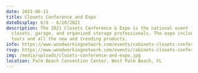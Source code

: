 ```yaml
---
date: 2021-06-11
title: Closets Conference and Expo
dateDisplay: 6/8 - 6/10/2021
description: The 2021 Closets Conference & Expo is the national event for
  closets, garage, and organized storage professionals. The expo includes plant
  tours and all the new and trending products.
info: https://www.woodworkingnetwork.com/events/cabinets-closets-conference-expo
rsvp: https://www.woodworkingnetwork.com/events/cabinets-closets-conference-expo
img: /media/uploads/closets-conference-and-expo.jpg
location: Palm Beach Convention Center, West Palm Beach, FL
---
```

